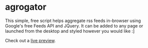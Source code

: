 # agrogator
This simple, free script helps aggregate rss feeds in-browser using Google's free Feeds API and JQuery. It can be added to any page or launched from the desktop and styled however you would like :]

Check out a [live preview](https://agrogator.cjtrowbridge.com/).
